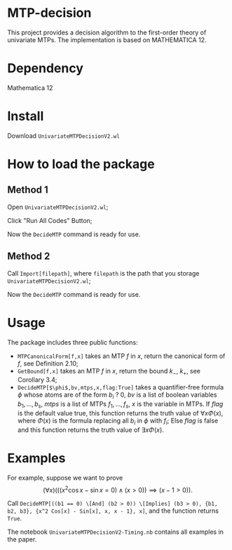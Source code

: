 # MTP-decision
This project provides a decision algorithm to the first-order theory of univariate MTPs. The implementation is based on MATHEMATICA 12.

# Dependency
Mathematica 12

# Install
Download `UnivariateMTPDecisionV2.wl`

# How to load the package
## Method 1
Open `UnivariateMTPDecisionV2.wl`;

Click "Run All Codes" Button;

Now the `DecideMTP` command is ready for use.
## Method 2
Call `Import[filepath]`, where `filepath` is the path that you storage `UnivariateMTPDecisionV2.wl`;

Now the `DecideMTP` command is ready for use.

# Usage
The package includes three public functions:
 - `MTPCanonicalForm[f,x]` takes an MTP $f$ in $x$, return the canonical form of $f$, see Definition 2.10;
 - `GetBound[f,x]` takes an MTP $f$ in $x$, return the bound $k_-$, $k_+$, see Corollary 3.4;
 - `DecideMTP[$\phi$,bv,mtps,x,flag:True]` takes a quantifier-free formula $\phi$ whose atoms are of the form $b_i~?~0$, $bv$ is a list of boolean variables ${b_1,\ldots,b_s}$, $mtps$ is a list of MTPs ${f_1,\ldots,f_s}$, $x$ is the variable in MTPs. If $flag$ is the default value true, this function returns the truth value of $\forall x \Phi(x)$, where $\Phi(x)$ is the formula replacing all $b_i$ in $\phi$ with $f_i$; Else $flag$ is false and this function returns the truth value of $\exists x \Phi(x)$.

# Examples
For example, suppose we want to prove 
$$(\forall x)\left(\left(\left(x^2\cos x-\sin x=0\right)\wedge \left(x>0\right)\right)\implies\left(x-1>0\right)\right).$$

Call `DecideMTP[((b1 == 0) \[And] (b2 > 0)) \[Implies] (b3 > 0), {b1, b2, b3}, {x^2 Cos[x] - Sin[x], x, x - 1}, x]`, and the function returns `True`.

The notebook `UnivariateMTPDecisionV2-Timing.nb` contains all examples in the paper.
